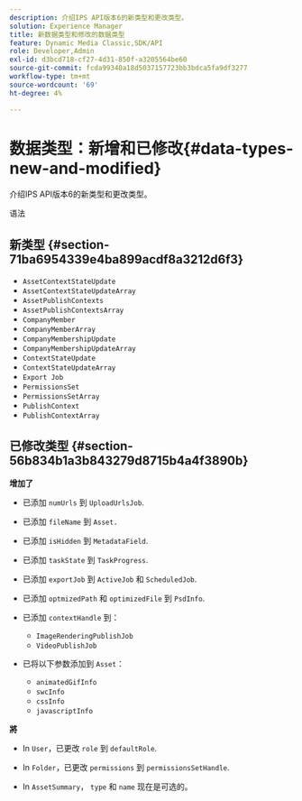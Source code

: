 ```yaml
---
description: 介绍IPS API版本6的新类型和更改类型。
solution: Experience Manager
title: 新数据类型和修改的数据类型
feature: Dynamic Media Classic,SDK/API
role: Developer,Admin
exl-id: d3bcd718-cf27-4d31-850f-a3205564be60
source-git-commit: fcda99340a18d5037157723bb3bdca5fa9df3277
workflow-type: tm+mt
source-wordcount: '69'
ht-degree: 4%

---
```


# 数据类型：新增和已修改{#data-types-new-and-modified}

介绍IPS API版本6的新类型和更改类型。

语法

## 新类型 {#section-71ba6954339e4ba899acdf8a3212d6f3}

* `AssetContextStateUpdate`
* `AssetContextStateUpdateArray`
* `AssetPublishContexts`
* `AssetPublishContextsArray`
* `CompanyMember`
* `CompanyMemberArray`
* `CompanyMembershipUpdate`
* `CompanyMembershipUpdateArray`
* `ContextStateUpdate`
* `ContextStateUpdateArray`
* `Export Job`
* `PermissionsSet`
* `PermissionsSetArray`
* `PublishContext`
* `PublishContextArray`

## 已修改类型 {#section-56b834b1a3b843279d8715b4a4f3890b}

**增加了**

* 已添加 `numUrls` 到 `UploadUrlsJob`.

* 已添加 `fileName` 到 `Asset.`

* 已添加 `isHidden` 到 `MetadataField`.

* 已添加 `taskState` 到 `TaskProgress`.

* 已添加 `exportJob` 到 `ActiveJob` 和 `ScheduledJob`.

* 已添加 `optmizedPath` 和 `optimizedFile` 到 `PsdInfo`.

* 已添加 `contextHandle` 到：

   * `ImageRenderingPublishJob`
   * `VideoPublishJob`

* 已将以下参数添加到 `Asset`：

   * `animatedGifInfo`
   * `swcInfo`
   * `cssInfo`
   * `javascriptInfo`

**將**

* In `User`，已更改 `role` 到 `defaultRole`.

* In `Folder`，已更改 `permissions` 到 `permissionsSetHandle`.

* In `AssetSummary`， `type` 和 `name` 现在是可选的。
